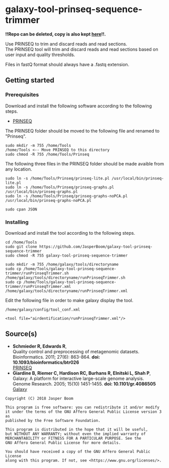 # galaxy-tool-prinseq-sequence-trimmer

__!!Repo can be deleted, copy is also kept [here](https://github.com/JasperBoom/galaxy-tools-naturalis-internship)!!.__

Use PRINSEQ to trim and discard reads and read sections.  
The PRINSEQ tool will trim and discard reads and read sections based on user input and quality thresholds.

Files in fastQ format should always have a .fastq extension.

## Getting started

### Prerequisites
Download and install the following software according to the following steps.
* [PRINSEQ](https://sourceforge.net/projects/prinseq/files/)

The PRINSEQ folder should be moved to the following file and renamed to "Prinseq".
```
sudo mkdir -m 755 /home/Tools
/home/Tools <-- Move PRINSEQ to this directory
sudo chmod -R 755 /home/Tools/Prinseq
```
The following three files in the PRINSEQ folder should be made avaible from any location.
```
sudo ln -s /home/Tools/Prinseq/prinseq-lite.pl /usr/local/bin/prinseq-lite.pl
sudo ln -s /home/Tools/Prinseq/prinseq-graphs.pl /usr/local/bin/prinseq-graphs.pl
sudo ln -s /home/Tools/Prinseq/prinseq-graphs-noPCA.pl /usr/local/bin/prinseq-graphs-noPCA.pl
```
```
sudo cpan JSON
```

### Installing
Download and install the tool according to the following steps.
```
cd /home/Tools
sudo git clone https://github.com/JasperBoom/galaxy-tool-prinseq-sequence-trimmer
sudo chmod -R 755 galaxy-tool-prinseq-sequence-trimmer
```
```
sudo mkdir -m 755 /home/galaxy/tools/directoryname
sudo cp /home/Tools/galaxy-tool-prinseq-sequence-trimmer/runPrinseqTrimmer.sh /home/galaxy/tools/directoryname/runPrinseqTrimmer.sh
sudo cp /home/Tools/galaxy-tool-prinseq-sequence-trimmer/runPrinseqTrimmer.xml /home/galaxy/tools/directoryname/runPrinseqTrimmer.xml
```
Edit the following file in order to make galaxy display the tool.
```
/home/galaxy/config/tool_conf.xml
```
```
<tool file="airdentification/runPrinseqTrimmer.xml"/>
```

## Source(s)
* __Schmieder R, Edwards R__,  
  Quality control and preprocessing of metagenomic datasets.  
  Bioinformatics. 2011; 27(6): 863-864. __doi: 10.1093/bioinformatics/btr026__  
  [PRINSEQ](http://prinseq.sourceforge.net/)
* __Giardine B, Riemer C, Hardison RC, Burhans R, Elnitski L, Shah P__,  
  Galaxy: A platform for interactive large-scale genome analysis.  
  Genome Research. 2005; 15(10) 1451-1455. __doi: 10.1101/gr.4086505__  
  [Galaxy](https://www.galaxyproject.org/)

```
Copyright (C) 2018 Jasper Boom

This program is free software: you can redistribute it and/or modify
it under the terms of the GNU Affero General Public License version 3 as
published by the Free Software Foundation.

This program is distributed in the hope that it will be useful,
but WITHOUT ANY WARRANTY; without even the implied warranty of
MERCHANTABILITY or FITNESS FOR A PARTICULAR PURPOSE. See the
GNU Affero General Public License for more details.

You should have received a copy of the GNU Affero General Public License
along with this program. If not, see <https://www.gnu.org/licenses/>.
```
